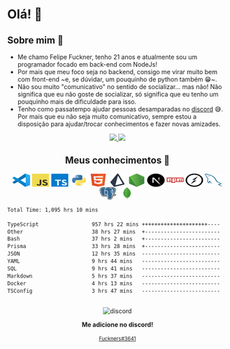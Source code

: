 # Olá! 🦑

## Sobre mim 📖

* Me chamo Felipe Fuckner, tenho 21 anos e atualmente sou um programador focado em back-end com NodeJs!   
* Por mais que meu foco seja no backend, consigo me virar muito bem com front-end ~e, se dúvidar, um pouquinho de python também 😁~.   
* Não sou muito "comunicativo" no sentido de socializar... mas não! Não significa que eu não goste de socializar, só significa que eu tenho um pouquinho mais de dificuldade para isso.   
* Tenho como passatempo ajudar pessoas desamparadas no [discord](https://discord.gg/6NNjTRGuMy) 😅. Por mais que eu não seja muito comunicativo, sempre estou a disposição para ajudar/trocar conhecimentos e fazer novas amizades.

<div align="center">
  <a href="https://github.com/Fuckners">
    <img height="180em" src="https://github-readme-stats.vercel.app/api?username=Fuckners&show_icons=true&theme=dracula&include_all_commits=true&count_private=true"/>
    <img height="180em" src="https://github-readme-stats.vercel.app/api/top-langs/?username=Fuckners&layout=compact&langs_count=7&theme=dracula"/>
  <a/>
</div>

<h2 align="center"> Meus conhecimentos 🧠 </h2>

<div align="center">
  <img align="center" alt="vscode" height="30" width="40" src="https://raw.githubusercontent.com/devicons/devicon/master/icons/vscode/vscode-original.svg">
  <!-- <small>vscode</small> -->

  <img align="center" alt="JavaScript" height="30" width="40" src="https://raw.githubusercontent.com/devicons/devicon/master/icons/javascript/javascript-original.svg">
  <!-- <small>javascript</small> -->

  <img align="center" alt="TypeScript" height="30" width="40" src="https://raw.githubusercontent.com/devicons/devicon/master/icons/typescript/typescript-original.svg">
  <!-- <small>typescript</small> -->

  <img align="center" alt="python" height="30" width="40" src="https://raw.githubusercontent.com/devicons/devicon/master/icons/python/python-original.svg">
  <!-- <small>python</small> -->

  <img align="center" alt="html5" height="30" width="40" src="https://raw.githubusercontent.com/devicons/devicon/master/icons/html5/html5-original.svg">
  <!-- <small>html5</small> -->

  <img align="center" alt="prisma" height="30" width="40" src="https://raw.githubusercontent.com/devicons/devicon/master/icons/prisma/prisma-original.svg">
  <!-- <small>prisma</small> -->

  <img align="center" alt="nodejs" height="30" width="40" src="https://raw.githubusercontent.com/devicons/devicon/master/icons/nodejs/nodejs-original.svg">
  <!-- <small>nodejs</small> -->
  
  <img align="center" alt="nextjs" height="30" width="40" src="https://raw.githubusercontent.com/devicons/devicon/master/icons/nextjs/nextjs-original.svg">
  <!-- <small>nextjs</small> -->

  <img align="center" alt="npm" height="30" width="40" src="https://raw.githubusercontent.com/devicons/devicon/master/icons/npm/npm-original-wordmark.svg">
  <!-- <small>npm</small> -->

  <img align="center" alt="socketio" height="30" width="40" src="https://raw.githubusercontent.com/devicons/devicon/master/icons/socketio/socketio-original.svg">
  <!-- <small>socketio</small> -->

  <img align="center" alt="mysql" height="30" width="40" src="https://raw.githubusercontent.com/devicons/devicon/master/icons/mysql/mysql-original.svg">
  <!-- <small>mysql</small> -->

  <img align="center" alt="postgreSQL" height="30" width="40" src="https://raw.githubusercontent.com/devicons/devicon/master/icons/postgresql/postgresql-original.svg">
  <!-- <small>postgres</small> -->

  <img align="center" alt="mongodb" height="30" width="40" src="https://raw.githubusercontent.com/devicons/devicon/master/icons/mongodb/mongodb-original.svg">
  <!-- <small>mongodb</small> -->
</div>

<!--START_SECTION:waka-->

```txt
Total Time: 1,095 hrs 10 mins

TypeScript                 957 hrs 22 mins +++++++++++++++++++++----   84.45 %
Other                      38 hrs 27 mins  +------------------------   03.39 %
Bash                       37 hrs 2 mins   +------------------------   03.27 %
Prisma                     33 hrs 28 mins  +------------------------   02.95 %
JSON                       12 hrs 35 mins  -------------------------   01.11 %
YAML                       9 hrs 44 mins   -------------------------   00.86 %
SQL                        9 hrs 41 mins   -------------------------   00.85 %
Markdown                   5 hrs 37 mins   -------------------------   00.50 %
Docker                     4 hrs 13 mins   -------------------------   00.37 %
TSConfig                   3 hrs 47 mins   -------------------------   00.33 %
```

<!--END_SECTION:waka-->

##

<div align="center">
  <img src="https://camo.githubusercontent.com/5b475732a4ed305b1041d81185353428fb9860f5e5a5fe3249ee547e3b5aa69b/68747470733a2f2f63646e2e7261776769742e636f6d2f4e4e54696e2f646973636f72642d6c6f676f2f66343333333334342f7372632f6173736574732f616e696d61746564646973636f72642e737667" alt="discord" width="100px">
  <p><strong>Me adicione no discord!</strong></p>
  <a href="https://discord.com/">
    <small>Fuckners#3641</small>
  </a>
</div>
